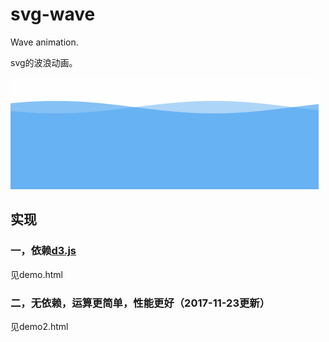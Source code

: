 # svg-wave
Wave animation.

svg的波浪动画。

![image](https://raw.githubusercontent.com/CODE-FOR-INTEREST/svg-wave/master/demo.gif)

## 实现

### 一，依赖[d3.js](https://d3js.org/)
见demo.html

### 二，无依赖，运算更简单，性能更好（2017-11-23更新）
见demo2.html